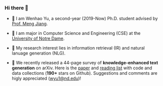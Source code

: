 ### Hi there 👋

- 🔭 I am Wenhao Yu, a second-year (2019-Now) Ph.D. student advised by [Prof. Meng Jiang](http://www.meng-jiang.com/).
- 🌱 I am major in Computer Science and Engineering (CSE) at the [University of Notre Dame](https://www.nd.edu/). 
- 🤔 My research interest lies in information retrieval (IR) and natural lanuage generation (NLG).

- 👯 We recently released a 44-page survey of **knowledge-enhanced text generation** on arXiv. Here is the [paper](https://arxiv.org/abs/2010.04389) and [reading list](https://github.com/wyu97/KENLG-Reading) with code and data collections (**190+** stars on Github). Suggestions and comments are higly appreciated (wyu1@nd.edu)!

<!-- [![Wenhao's github stats](https://github-readme-stats.vercel.app/api?username=wyu97)](https://github.com/wyu97/wyu97) -->
